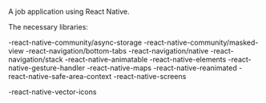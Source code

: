 A job application using React Native.

The necessary libraries:

-react-native-community/async-storage
-react-native-community/masked-view
-react-navigation/bottom-tabs
-react-navigation/native
-react-navigation/stack
-react-native-animatable
-react-native-elements
-react-native-gesture-handler
-react-native-maps
-react-native-reanimated
-react-native-safe-area-context
-react-native-screens

-react-native-vector-icons

